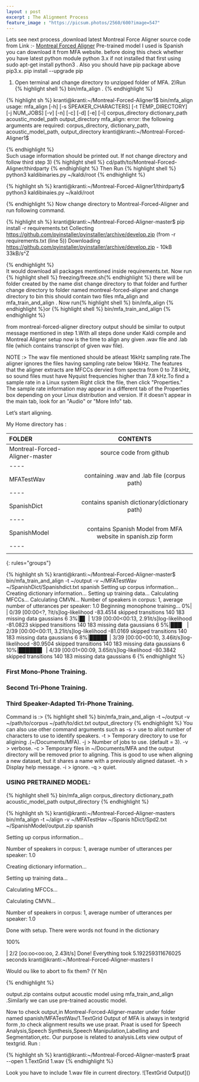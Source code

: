 ```yaml
---
layout : post
excerpt : The Alignment Process
feature_image : "https://picsum.photos/2560/600?image=547"
---
```

Lets see next process ,download latest Montreal Force Aligner source code from
Link :- [Montreal Forced Aligner](https://github.com/MontrealCorpusTools/Montreal-Forced-Aligner.git)
Pre-trained model I used is Spanish you can download it from MFA website.
before doing this check whether you have latest python module python 3.x
if not installed that first using sudo apt-get install python3 .
Also you should have pip package above pip3.x.
pip install --upgrade pip
1) Open terminal and change directory to unzipped folder of MFA.
2)Run
{% highlight shell %}
 bin/mfa_align .
 {% endhighlight %}

{% highlight sh %}
kranti@kranti:~/Montreal-Forced-Aligner1$ bin/mfa_align
usage: mfa_align [-h] [-s SPEAKER_CHARACTERS] [-t TEMP_DIRECTORY]
                 [-j NUM_JOBS] [-v] [-n] [-c] [-d] [-e] [-i]
                 corpus_directory dictionary_path acoustic_model_path
                 output_directory
mfa_align: error: the following arguments are required: corpus_directory, dictionary_path, acoustic_model_path, output_directory
kranti@kranti:~/Montreal-Forced-Aligner1$

{% endhighlight %}  
Such usage information should be printed out.
If not change directory and follow third step
3)
{% highlight shell %}
cd/path/to/Montreal-Forced-Aligner/thirdparty
{% endhighlight %}
Then Run
{% highlight shell %}
python3 kaldibinaries.py ~/kaldi/root
{% endhighlight %}

{% highlight sh %}
kranti@kranti:~/Montreal-Forced-Aligner1/thirdparty$ python3 kaldibinaies.py ~/kaldi/root

{% endhighlight %}
Now change directory to Montreal-Forced-Aligner and run following command.

{% highlight sh %}
kranti@kranti:~/Montreal-Forced-Aligner-master$ pip install -r requirements.txt
Collecting https://github.com/pyinstaller/pyinstaller/archive/develop.zip (from -r requirements.txt (line 5))
  Downloading https://github.com/pyinstaller/pyinstaller/archive/develop.zip
     - 10kB 33kB/s^Z

{% endhighlight %}  
It would download all packages mentioned inside requirements.txt.
Now run {% highlight shell %} freezing/freeze.sh{% endhighlight %} there will be
folder created by the name dist change directory to that folder and further
change directory to folder named montreal-forced-aligner and change directory to
 bin this should contain two files mfa_align and mfa_train_and_align .
Now run{% highlight shell %} bin/mfa_align {% endhighlight %}or
{% highlight shell %}
bin/mfa_train_and_align
{% endhighlight %}

from montreal-forced-aligner directory output should be similar to output
message mentioned in step 1.With all steps done under Kaldi compile and Montreal
Aligner setup now is the time to align any given .wav file and .lab file
(which contains transcript of given wav file).

NOTE :>
The wav file mentioned should be atleast 16kHz sampling rate.The aligner ignores
the files having sampling rate below 16kHz. The features that the aligner extracts
are MFCCs dervied from spectra from 0 to 7.8 kHz, so sound files must have
Nyquist frequencies higher than 7.8 kHz.To find a sample rate in a Linux system
 Right click the file, then click "Properties." The sample rate information may
appear in a different tab of the Properties box depending on your Linux
distribution and version. If it doesn't appear in the main tab, look for an
"Audio" or "More Info" tab.

Let’s start aligning.

My Home directory has :


  | FOLDER                           | CONTENTS |
  |:---------------------------------|:---------------------------------------------------------: |
  | Montreal-Forced-Aligner-master   | source code from github   |
  |----
  | MFATestWav                       |  containing .wav and .lab file  (corpus path) |
  |----
  | SpanishDict                      | contains spanish dictionary(dictionary path) |
  |----
  | SpanishModel                     | contains Spanish Model from MFA website in spanish.zip form |
  |----
  |                                  |                                                             |
  {: rules="groups"}                                                    


{% highlight sh %}
kranti@kranti:~/Montreal-Forced-Aligner-master$ bin/mfa_train_and_align -t ~/output -v ~/MFATestWav ~/SpanishDict/Spanishdict.txt spanish
Setting up corpus information...
Creating dictionary information...
Setting up training data...
Calculating MFCCs...
Calculating CMVN...
Number of speakers in corpus: 1, average number of utterances per speaker: 1.0
Beginning monophone training...
  0%|                                                                       | 0/39 [00:00<?, ?it/s]log-likelihood -83.4514
skipped transitions 140 183
missing data gaussians 6
  3%|█▌                                                             | 1/39 [00:00<00:13,  2.91it/s]log-likelihood -81.0823
skipped transitions 140 183
missing data gaussians 6
  5%|███▏                                                           | 2/39 [00:00<00:11,  3.21it/s]log-likelihood -81.0169
skipped transitions 140 183
missing data gaussians 6
  8%|████▊                                                          | 3/39 [00:00<00:10,  3.46it/s]log-likelihood -80.9504
skipped transitions 140 183
missing data gaussians 6
 10%|██████▍                                                        | 4/39 [00:01<00:09,  3.65it/s]log-likelihood -80.3842
skipped transitions 140 183
missing data gaussians 6
{% endhighlight %}

### First Mono-Phone Training.

### Second Tri-Phone Training.

### Third Speaker-Adapted Tri-Phone Training.

Command is :>
{% highlight shell %}
bin/mfa_train_and_align -t ~/output -v ~/path/to/corpus ~/path/to/dict.txt output_directory
{% endhighlight %}
You can also use other command arguments such as
-s > use to allot number of characters to use to identify speakers.
-t > Temporary directory to use for aligining .(~/Documents/MFA).
-j > Number of jobs to use. (default = 3).
-v > verbose.
-c > Temporary files in ~/Documents/MFA and the output directory will be removed
     prior to aligning. This is good to use when aligning a new dataset, but it
     shares a name with a previously aligned dataset.
-h > Display help message.
-i > ignore.
-q > quiet.

### USING PRETRAINED MODEL:
{% highlight shell %}
bin/mfa_align corpus_directory dictionary_path acoustic_model_path output_directory
{% endhighlight %}

{% highlight sh %}
kranti@kranti:~/Montreal-Forced-Aligner-masters bin/mfa_align -t ~/align -v ~/MFATestHav ~/Spanis
hDict/Spd2.txt ~/SpanishModel/output.zip spanish

Setting up corpus information...

Number of speakers in corpus: 1, average number of utterances per speaker: 1.0

Creating dictionary information...

Setting up training data...

Calculating MFCCs...

Calculating CMVN...

Number of speakers in corpus: 1, average number of utterances per speaker: 1.0

Done with setup.
There were words not found in the dictionary

100%

| 2/2 [oo:oo<oo:oo, 2.43it/s]
Done! Everything took 5.192259311676025 seconds
kranti@kranti:~/Montreal-Forced-Aligner-masters I

Would ou like to abort to fix them? (Y N)n

{% endhighlight %}

output.zip contains output acoustic model using mfa_train_and_align .Similarly
we can use pre-trained acoustic model.

Now to check output,in Montreal-Forced-Aligner-master under folder named
spanish/MFATestWav/1.TextGrid
Output of MFA is always in textgrid form ,to check alignment results we use praat.
Praat is used for Speech Analysis,Speech Synthesis,Speech Manipulation,Labelling
and Segmentation,etc.
Our purpose is related to analysis.Lets view output of textgrid.
Run :

{% highlight sh %}
kranti@kranti:~/Montreal-Forced-Aligner-master$ praat --open 1.TextGrid 1.wav
{% endhighlight %}  

Look you have to include 1.wav file in current directory.
![TextGrid Output](<script src="https://gist.github.com/wkranti/c403eaac31a4cf8dacda49adfdc43910.js"></script>)
